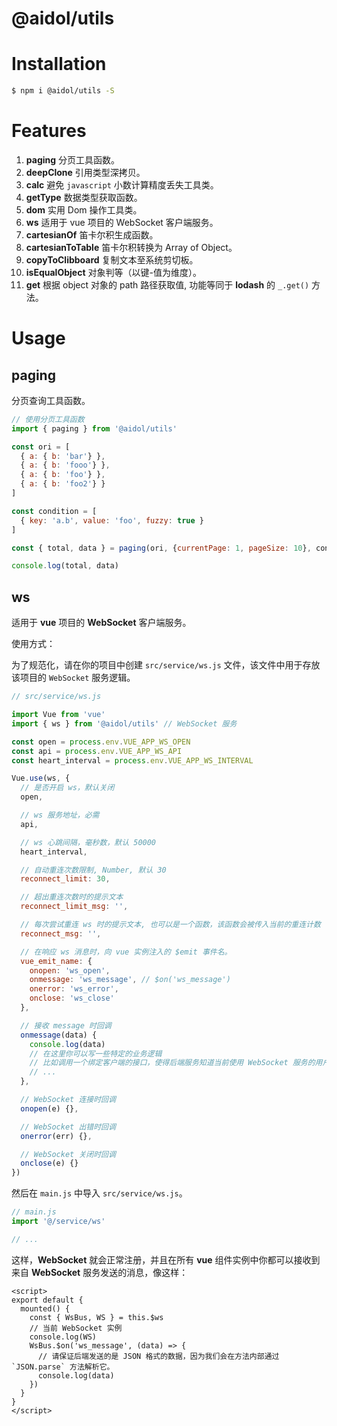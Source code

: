 # @aidol/utils

# Installation

``` bash
$ npm i @aidol/utils -S
```

# Features

1. **paging**  分页工具函数。
2. **deepClone** 引用类型深拷贝。
3. **calc** 避免 `javascript` 小数计算精度丢失工具类。
4. **getType** 数据类型获取函数。
5. **dom** 实用 Dom 操作工具类。
6. **ws** 适用于 vue 项目的 WebSocket 客户端服务。
7. **cartesianOf** 笛卡尔积生成函数。
8. **cartesianToTable** 笛卡尔积转换为 Array of Object。
9. **copyToClibboard** 复制文本至系统剪切板。
10. **isEqualObject** 对象判等（以键-值为维度）。
11. **get** 根据 object 对象的 path 路径获取值, 功能等同于 **lodash** 的 `_.get()` 方法。


# Usage

## paging

分页查询工具函数。

``` js
// 使用分页工具函数
import { paging } from '@aidol/utils'

const ori = [
  { a: { b: 'bar'} },
  { a: { b: 'fooo'} },
  { a: { b: 'foo'} },
  { a: { b: 'foo2'} }
]

const condition = [
  { key: 'a.b', value: 'foo', fuzzy: true }
]

const { total, data } = paging(ori, {currentPage: 1, pageSize: 10}, condition)

console.log(total, data)
```

## ws

适用于 **vue** 项目的 **WebSocket** 客户端服务。

使用方式：

为了规范化，请在你的项目中创建 `src/service/ws.js` 文件，该文件中用于存放该项目的 `WebSocket` 服务逻辑。

``` js
// src/service/ws.js

import Vue from 'vue'
import { ws } from '@aidol/utils' // WebSocket 服务

const open = process.env.VUE_APP_WS_OPEN
const api = process.env.VUE_APP_WS_API
const heart_interval = process.env.VUE_APP_WS_INTERVAL

Vue.use(ws, {
  // 是否开启 ws，默认关闭
  open,

  // ws 服务地址，必需
  api,

  // ws 心跳间隔，毫秒数，默认 50000
  heart_interval,

  // 自动重连次数限制, Number, 默认 30
  reconnect_limit: 30,

  // 超出重连次数时的提示文本
  reconnect_limit_msg: '',

  // 每次尝试重连 ws 时的提示文本, 也可以是一个函数，该函数会被传入当前的重连计数
  reconnect_msg: '',

  // 在响应 ws 消息时，向 vue 实例注入的 $emit 事件名。
  vue_emit_name: {
    onopen: 'ws_open',
    onmessage: 'ws_message', // $on('ws_message')
    onerror: 'ws_error',
    onclose: 'ws_close'
  },

  // 接收 message 时回调
  onmessage(data) {
    console.log(data)
    // 在这里你可以写一些特定的业务逻辑
    // 比如调用一个绑定客户端的接口，使得后端服务知道当前使用 WebSocket 服务的用户是谁。
    // ...
  },

  // WebSocket 连接时回调
  onopen(e) {},

  // WebSocket 出错时回调
  onerror(err) {},

  // WebSocket 关闭时回调
  onclose(e) {}
})
```

然后在 `main.js` 中导入 `src/service/ws.js`。

``` js
// main.js
import '@/service/ws'

// ...
```

这样，**WebSocket** 就会正常注册，并且在所有 **vue** 组件实例中你都可以接收到来自 **WebSocket** 服务发送的消息，像这样：

``` vue
<script>
export default {
  mounted() {
    const { WsBus, WS } = this.$ws
    // 当前 WebSocket 实例
    console.log(WS)
    WsBus.$on('ws_message', (data) => {
      // 请保证后端发送的是 JSON 格式的数据，因为我们会在方法内部通过 `JSON.parse` 方法解析它。
      console.log(data)
    })
  }
}
</script>
```

